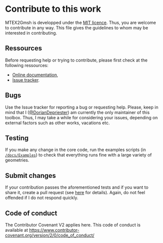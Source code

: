 # Contribute to this work
MTEX2Gmsh is developped under the [MIT licence](LICENSE). Thus, you are welcome to contribute in any way.
This file gives the guidelines to whom may be interested in contributing. 

## Ressources
Before requesting help or trying to contribute, please first check at the following ressources:
- [Online documentation](https://doriandepriester.github.io/MTEX2Gmsh/html/index.html),
- [Issue tracker](/issues).

## Bugs
Use the Issue tracker for reporting a bug or requesting help. Please, keep in mind that I ([@DorianDepriester](https://github.com/DorianDepriester)) am currently the only 
maintainer of this toolbox. 
Thus, I may take a while for considering your issues, depending on external factors such as other works, vacations etc.

## Testing
If you make any change in the core code, run the examples scripts (in [``/docs/Examples``](/docs/Examples)) to check that everything runs fine with a large variety of geometries.

## Submit changes
If your contribution passes the aforementioned tests and if you want to share it, create a pull request (see [here](https://help.github.com/en/github/collaborating-with-issues-and-pull-requests/creating-a-pull-request) for details).
Again, do not feel offended if I do not respond quickly.

## Code of conduct
The Contributor Covenant V2 applies here. This code of conduct is available at https://www.contributor-covenant.org/version/2/0/code_of_conduct/
